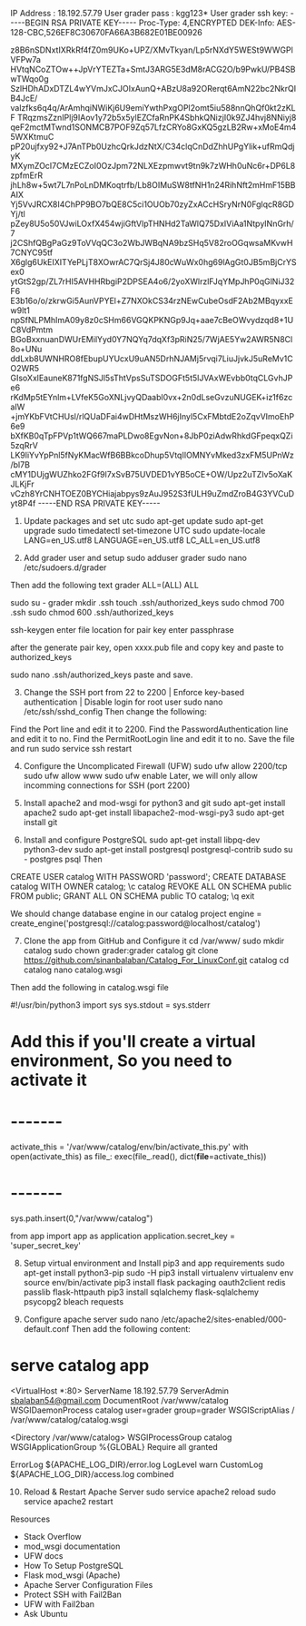 
IP Address : 18.192.57.79
User grader pass : kgg123*
User grader ssh key:
-----BEGIN RSA PRIVATE KEY-----
Proc-Type: 4,ENCRYPTED
DEK-Info: AES-128-CBC,526EF8C30670FA66A3B682E01BE00926

z8B6nSDNxtIXRkRf4fZ0m9UKo+UPZ/XMvTkyan/Lp5rNXdY5WESt9WWGPlVFPw7a
HVtqNCoZTOw++JpVrYTEZTa+SmtJ3ARG5E3dM8rACG2O/b9PwkU/PB4SBwTWqo0g
SzlHDhADxDTZL4wYVmJxCJOIxAunQ+ABzU8a92ORerqt6AmN22bc2NkrQIB4JcE/
valzfks6q4q/ArAmhqiNWiKj6U9emiYwthPxgOPl2omt5iu588nnQhQf0kt2zKLF
TRqzmsZznIPlj9IAov1y72b5x5ylEZCfaRnPK4SbhkQNizjI0k9ZJ4hvj8NNiyj8
qeF2mctMTwnd1SONMCB7POF9Zq57LfzCRYo8GxKQ5gzLB2Rw+xMoE4m45WXKtmuC
pP20ujfxy92+J7AnTPb0UzhcQrkJdzNtX/C34clqCnDdZhhUPgYlik+ufRmQdjyK
MXymZOcI7CMzECZoI0OzJpm72NLXEzpmwvt9tn9k7zWHh0uNc6r+DP6L8zpfmErR
jhLh8w+5wt7L7nPoLnDMKoqtrfb/Lb8OIMuSW8tfNH1n24RihNft2mHmF15BBAIX
Yj5VvJRCX8I4ChPP9BO7bQE8C5ci1OUOb70zyZxACcHSryNrN0FglqcR8GDYj/tl
pZey8U5o50VJwiLOxfX454wjiGftVlpTHNHd2TaWlQ75DxIViAa1NtpyINnGrh/7
j2CShfQBgPaGz9ToVVqQC3o2WbJWBqNA9bzSHq5V82roOGqwsaMKvwH7CNYC95tf
X6glg6UkEIXITYePLjT8XOwrAC7QrSj4J80cWuWx0hg69lAgGt0JB5mBjCrYSex0
ytGtS2gp/ZL7rHI5AVHHRbgiP2DPSEA4o6/2yoXWlrzlFJqYMpJhP0qGlNiJ32F6
E3b16o/o/zkrwGi5AunVPYEl+Z7NXOkCS34rzNEwCubeOsdF2Ab2MBqyxxEw9lt1
npSfNLPMhImA09y8z0cSHm66VGQKPKNGp9Jq+aae7cBeOWvydzqd8+1UC8VdPmtm
BGoBxxnuanDWUrEMilYyd0Y7NQYq7dqXf3pRiN25/7WjAE5Yw2AWR5N8Cl8o+UNu
ddLxb8UWNHRO8fEbupUYUcxU9uAN5DrhNJAMj5rvqi7LiuJjvkJ5uReMv1CO2WR5
GIsoXxlEauneK871fgNSJl5sThtVpsSuTSDOGFt5t5lJVAxWEvbb0tqCLGvhJPe6
rKdMp5tEYnlm+LVfeK5GoXNLjvyQDaabl0vx+2n0dLseGvzuNUGEK+iz1f6zcaIW
+jmYKbFVtCHUsl/rlQUaDFai4wDHtMszWH6jInyl5CxFMbtdE2oZqvVImoEhP6e9
bXfKB0qTpFPVp1tWQ667maPLDwo8EgvNon+8JbP0ziAdwRhkdGFpeqxQZi5zqRrV
LK9liYvYpPnl5fNyKMacWfB6BBkcoDhup5VtqIIOMNYvMked3zxFM5UPnWz/bl7B
cMY1DUjgWUZhko2FGf9l7xSvB75UVDED1vYB5oCE+OW/Upz2uTZIv5oXaKJLKjFr
vCzh8YrCNHTOEZ0BYCHiajabpys9zAuJ952S3fULH9uZmdZroB4G3YVCuDyt8P4f
-----END RSA PRIVATE KEY-----


1. Update packages and set utc
sudo apt-get update
sudo apt-get upgrade
sudo timedatectl set-timezone UTC
sudo update-locale LANG=en_US.utf8 LANGUAGE=en_US.utf8 LC_ALL=en_US.utf8


2. Add grader user and setup
sudo adduser grader
sudo nano /etc/sudoers.d/grader 

Then add the following text grader ALL=(ALL) ALL

sudo su - grader
mkdir .ssh
touch .ssh/authorized_keys 
sudo chmod 700 .ssh
sudo chmod 600 .ssh/authorized_keys 

ssh-keygen
enter file location for pair key 
enter passphrase

  after the generate pair key, open xxxx.pub file and copy key and paste to authorized_keys

sudo nano .ssh/authorized_keys 
  paste and save.


3. Change the SSH port from 22 to 2200 | Enforce key-based authentication | Disable login for root user
sudo nano /etc/ssh/sshd_config
  Then change the following:

Find the Port line and edit it to 2200.
Find the PasswordAuthentication line and edit it to no.
Find the PermitRootLogin line and edit it to no.
Save the file and run sudo service ssh restart


4. Configure the Uncomplicated Firewall (UFW)
sudo ufw allow 2200/tcp
sudo ufw allow www
sudo ufw enable
Later, we will only allow incomming connections for SSH (port 2200)


5. Install apache2 and mod-wsgi for python3 and git
sudo apt-get install apache2
sudo apt-get install libapache2-mod-wsgi-py3
sudo apt-get install git


6. Install and configure PostgreSQL
sudo apt-get install libpq-dev python3-dev
sudo apt-get install postgresql postgresql-contrib
sudo su - postgres
psql
Then

CREATE USER catalog WITH PASSWORD 'password';
CREATE DATABASE catalog WITH OWNER catalog;
\c catalog
REVOKE ALL ON SCHEMA public FROM public;
GRANT ALL ON SCHEMA public TO catalog;
\q
exit

We should change database engine in our catalog project
engine = create_engine('postgresql://catalog:password@localhost/catalog')


7. Clone the app from GitHub and Configure it
cd /var/www/
sudo mkdir catalog
sudo chown grader:grader catalog
git clone https://github.com/sinanbalaban/Catalog_For_LinuxConf.git catalog
cd catalog
nano catalog.wsgi

Then add the following in catalog.wsgi file

#!/usr/bin/python3
import sys
sys.stdout = sys.stderr

# Add this if you'll create a virtual environment, So you need to activate it
# -------
activate_this = '/var/www/catalog/env/bin/activate_this.py'
with open(activate_this) as file_:
    exec(file_.read(), dict(__file__=activate_this))
# -------

sys.path.insert(0,"/var/www/catalog")

from app import app as application
application.secret_key = 'super_secret_key'


8. Setup virtual environment and Install pip3 and app requirements
sudo apt-get install python3-pip
sudo -H pip3 install virtualenv
virtualenv env
source env/bin/activate
pip3 install flask packaging oauth2client redis passlib flask-httpauth
pip3 install sqlalchemy flask-sqlalchemy psycopg2 bleach requests


9. Configure apache server
sudo nano /etc/apache2/sites-enabled/000-default.conf
Then add the following content:

# serve catalog app
<VirtualHost *:80>
  ServerName 18.192.57.79 
  ServerAdmin sbalaban54@gmail.com
  DocumentRoot /var/www/catalog
  WSGIDaemonProcess catalog user=grader group=grader
  WSGIScriptAlias / /var/www/catalog/catalog.wsgi

  <Directory /var/www/catalog>
    WSGIProcessGroup catalog
    WSGIApplicationGroup %{GLOBAL}
    Require all granted
  </Directory>

  ErrorLog ${APACHE_LOG_DIR}/error.log
  LogLevel warn
  CustomLog ${APACHE_LOG_DIR}/access.log combined
</VirtualHost>


10. Reload & Restart Apache Server
sudo service apache2 reload
sudo service apache2 restart


Resources
* Stack Overflow
* mod_wsgi documentation
* UFW docs
* How To Setup PostgreSQL
* Flask mod_wsgi (Apache)
* Apache Server Configuration Files
* Protect SSH with Fail2Ban
* UFW with Fail2ban
* Ask Ubuntu